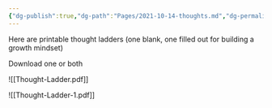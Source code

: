 ```yaml
---
{"dg-publish":true,"dg-path":"Pages/2021-10-14-thoughts.md","dg-permalink":"exgifted/thoughts","permalink":"/exgifted/thoughts/","title":"Thought Ladder","noteIcon":"","created":"","updated":"2023-08-03T17:08:26.000-04:00"}
---
```



Here are printable thought ladders (one blank, one filled out for building a growth mindset)

Download one or both

![[Thought-Ladder.pdf]]

![[Thought-Ladder-1.pdf]]